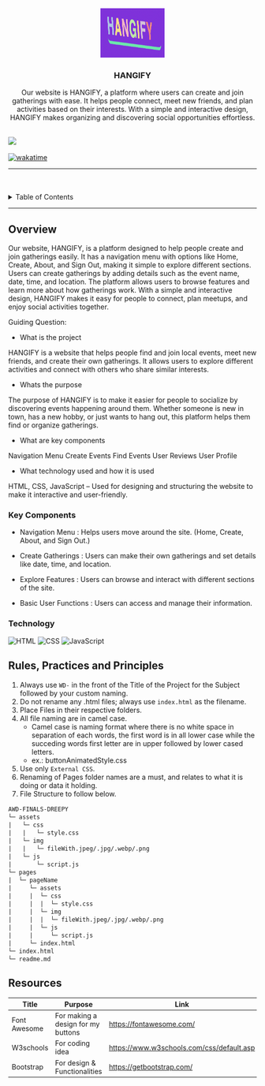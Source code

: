 <a name="readme-top">

<br/>

<br />
<div align="center">
  <a href="https://github.com/zyx-0314/">
  <!-- TODO: If you want to add logo or banner you can add it here -->
    <img src="./assets/img/LOGO.png" alt="" width="130" height="100">
  </a>
<!-- TODO: Change Title to the name of the title of your Project -->
  <h3 align="center">HANGIFY</h3>
</div>
<!-- TODO: Make a short description -->
<div align="center">
 Our website is HANGIFY, a platform where users can create and join gatherings with ease. It helps people connect, meet new friends, and plan activities based on their interests. With a simple and interactive design, HANGIFY makes organizing and discovering social opportunities effortless.
</div>

<br />

<!-- TODO: Change the zyx-0314 into your github username  -->
<!-- TODO: Change the WD-Template-Project into the same name of your folder -->
![](https://github.com/FEU-TECH-Advance-Web-Design-Ramirez/AWD-FINALS-DREEPY)

[![wakatime](https://wakatime.com/badge/user/018dd99a-4985-4f98-8216-6ca6fe2ce0f8/project/63501637-9a31-42f0-960d-4d0ab47977f8.svg)](https://wakatime.com/badge/user/018dd99a-4985-4f98-8216-6ca6fe2ce0f8/project/63501637-9a31-42f0-960d-4d0ab47977f8)

---

<br />
<br />

<!-- TODO: If you want to add more layers for your readme -->
<details>
  <summary>Table of Contents</summary>
  <ol>
    <li>
      <a href="#overview">Overview</a>
      <ol>
        <li>
          <a href="#key-components">Key Components</a>
        </li>
        <li>
          <a href="#technology">Technology</a>
        </li>
      </ol>
    </li>
    <li>
      <a href="#rule,-practices-and-principles">Rules, Practices and Principles</a>
    </li>
    <li>
      <a href="#resources">Resources</a>
    </li>
  </ol>
</details>

---

## Overview

<!-- TODO: To be changed -->
<!-- The following are just sample -->

Our website, HANGIFY, is a platform designed to help people create and join gatherings easily. It has a navigation menu with options like Home, Create, About, and Sign Out, making it simple to explore different sections. Users can create gatherings by adding details such as the event name, date, time, and location. The platform allows users to browse features and learn more about how gatherings work. With a simple and interactive design, HANGIFY makes it easy for people to connect, plan meetups, and enjoy social activities together.

Guiding Question:
- What is the project

HANGIFY is a website that helps people find and join local events, meet new friends, and create their own gatherings. It allows users to explore different activities and connect with others who share similar interests.

- Whats the purpose

The purpose of HANGIFY is to make it easier for people to socialize by discovering events happening around them. Whether someone is new in town, has a new hobby, or just wants to hang out, this platform helps them find or organize gatherings.

- What are key components

Navigation Menu
Create Events
Find Events
User Reviews
User Profile

- What technology used and how it is used
  
HTML, CSS, JavaScript – Used for designing and structuring the website to make it interactive and user-friendly.

### Key Components
<!-- TODO: List of Key Components -->

- Navigation Menu : Helps users move around the site. (Home, Create, About, and Sign Out.)

- Create Gatherings : Users can make their own gatherings and set details like date, time, and location.

- Explore Features : Users can browse and interact with different sections of the site.

- Basic User Functions : Users can access and manage their information.


### Technology
<!-- TODO: List of Technology Used -->
![HTML](https://img.shields.io/badge/HTML-E34F26?style=for-the-badge&logo=html5&logoColor=white)
![CSS](https://img.shields.io/badge/CSS-1572B6?style=for-the-badge&logo=css3&logoColor=white)
![JavaScript](https://img.shields.io/badge/JavaScript-F7DF1E?style=for-the-badge&logo=javascript&logoColor=white)

## Rules, Practices and Principles
1. Always use `WD-` in the front of the Title of the Project for the Subject followed by your custom naming.
2. Do not rename any .html files; always use `index.html` as the filename.
3. Place Files in their respective folders.
4. All file naming are in camel case.
   - Camel case is naming format where there is no white space in separation of each words, the first word is in all lower case while the succeding words first letter are in upper followed by lower cased letters.
   - ex.: buttonAnimatedStyle.css
5. Use only `External CSS`.
6. Renaming of Pages folder names are a must, and relates to what it is doing or data it holding.
7. File Structure to follow below.

```
AWD-FINALS-DREEPY
└─ assets
|   └─ css
|   |   └─ style.css
|   └─ img
|   |   └─ fileWith.jpeg/.jpg/.webp/.png
|   └─ js
|       └─ script.js
└─ pages
|  └─ pageName
|     └─ assets
|     |  └─ css
|     |  |  └─ style.css
|     |  └─ img
|     |  |  └─ fileWith.jpeg/.jpg/.webp/.png
|     |  └─ js
|     |     └─ script.js
|     └─ index.html
└─ index.html
└─ readme.md
```

## Resources

<!-- TODO: Add References -->
| Title | Purpose | Link |
|-|-|-|
| Font Awesome | For making a design for my buttons | https://fontawesome.com/ |
| W3schools | For coding idea | https://www.w3schools.com/css/default.asp |
| Bootstrap | For design & Functionalities | https://getbootstrap.com/ |
